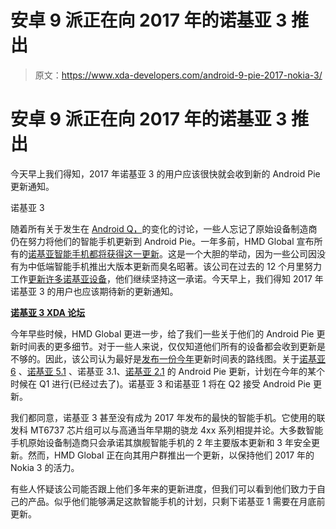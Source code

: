# 安卓 9 派正在向 2017 年的诺基亚 3 推出

> 原文：<https://www.xda-developers.com/android-9-pie-2017-nokia-3/>

# 安卓 9 派正在向 2017 年的诺基亚 3 推出

今天早上我们得知，2017 年诺基亚 3 的用户应该很快就会收到新的 Android Pie 更新通知。

诺基亚 3

随着所有关于发生在 [Android Q，](https://www.xda-developers.com/android-q-beta-oneplus-7-pro-kernel-source-code/)的变化的讨论，一些人忘记了原始设备制造商仍在努力将他们的智能手机更新到 Android Pie。一年多前，HMD Global 宣布所有的[诺基亚智能手机都将获得这一更新](https://www.xda-developers.com/hmd-global-nokia-android-p-update/)。这是一个大胆的举动，因为一些公司因没有为中低端智能手机推出大版本更新而臭名昭著。该公司在过去的 12 个月里努力工作[更新许多诺基亚设备](https://www.xda-developers.com/nokia-6-1-nokia-6-1-plus-android-pie-this-month-nokia-8-nokia-8-sirocco-next-month/)，他们继续坚持这一承诺。今天早上，我们得知 2017 年诺基亚 3 的用户也应该期待新的更新通知。

**[诺基亚 3 XDA 论坛](https://forum.xda-developers.com/nokia-3)**

今年早些时候，HMD Global 更进一步，给了我们一些关于他们的 Android Pie 更新时间表的更多细节。对于一些人来说，仅仅知道他们所有的设备都会收到更新是不够的。因此，该公司认为最好是[发布一份今年](https://www.xda-developers.com/hmd-global-nokia-android-pie-update/)更新时间表的路线图。关于[诺基亚 6](https://forum.xda-developers.com/nokia-6) 、[诺基亚 5.1](https://forum.xda-developers.com/nokia-5-1) 、诺基亚 3.1、[诺基亚 2.1](https://forum.xda-developers.com/nokia-2-1) 的 Android Pie 更新，计划在今年的某个时候在 Q1 进行(已经过去了)。诺基亚 3 和诺基亚 1 将在 Q2 接受 Android Pie 更新。

我们都同意，诺基亚 3 甚至没有成为 2017 年发布的最快的智能手机。它使用的联发科 MT6737 芯片组可以与高通当年早期的骁龙 4xx 系列相提并论。大多数智能手机原始设备制造商只会承诺其旗舰智能手机的 2 年主要版本更新和 3 年安全更新。然而，HMD Global 正在向其用户群推出一个更新，以保持他们 2017 年的 Nokia 3 的活力。

有些人怀疑该公司能否跟上他们多年来的更新进度，但我们可以看到他们致力于自己的产品。似乎他们能够满足这款智能手机的计划，只剩下诺基亚 1 需要在月底前更新。